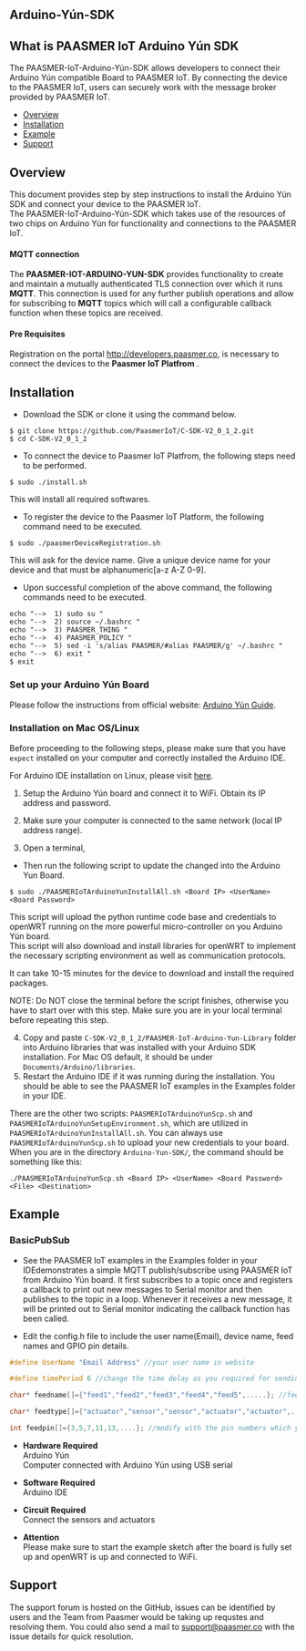 ## Arduino-Yún-SDK

## What is PAASMER IoT Arduino Yún SDK

The PAASMER-IoT-Arduino-Yún-SDK allows developers to connect their Arduino Yún compatible Board to PAASMER IoT. By connecting the device to the PAASMER IoT, users can securely work with the message broker provided by PAASMER IoT.

* [Overview](#overview)
* [Installation](#installation)
* [Example](#example)
* [Support](#support)

<a name="overview"></a>
## Overview
This document provides step by step instructions to install the Arduino Yún SDK and connect your device to the PAASMER IoT.  
The PAASMER-IoT-Arduino-Yún-SDK which takes use of the resources of two chips on Arduino Yún for functionality and connections to the PAASMER IoT.

#### MQTT connection
The **PAASMER-IOT-ARDUINO-YUN-SDK** provides functionality to create and maintain a mutually authenticated TLS connection over which it runs **MQTT**. This connection is used for any further publish operations and allow for subscribing to **MQTT** topics which will call a configurable callback function when these topics are received.

#### Pre Requisites

Registration on the portal http://developers.paasmer.co, is necessary to connect the devices to the **Paasmer IoT Platfrom** .

<a name="installation"></a>
## Installation

* Download the SDK or clone it using the command below.
```
$ git clone https://github.com/PaasmerIoT/C-SDK-V2_0_1_2.git
$ cd C-SDK-V2_0_1_2
```

* To connect the device to Paasmer IoT Platfrom, the following steps need to be performed.

```
$ sudo ./install.sh
```

This will install all required softwares.
* To register the device to the Paasmer IoT Platform, the following command need to be executed.

```
$ sudo ./paasmerDeviceRegistration.sh
```
This will ask for the device name. Give a unique device name for your device and that must be alphanumeric[a-z A-Z 0-9].

* Upon successful completion of the above command, the following commands need to be executed.
```
echo "-->  1) sudo su "
echo "-->  2) source ~/.bashrc "
echo "-->  3) PAASMER_THING "
echo "-->  4) PAASMER_POLICY "
echo "-->  5) sed -i 's/alias PAASMER/#alias PAASMER/g' ~/.bashrc "
echo "-->  6) exit "
$ exit
```

### Set up your Arduino Yún Board
Please follow the instructions from official website: [Arduino Yún Guide](https://www.arduino.cc/en/Guide/ArduinoYun).

### Installation on Mac OS/Linux
Before proceeding to the following steps, please make sure that you have `expect` installed on your computer and correctly installed the Arduino IDE.  

For Arduino IDE installation on Linux, please visit [here](http://playground.arduino.cc/Linux/All).

1. Setup the Arduino Yún board and connect it to WiFi. Obtain its IP address and password.  
2. Make sure your computer is connected to the same network (local IP address range).  

3. Open a terminal,
* Then run the following script to update the changed into the Arduino Yun Board.

```
$ sudo ./PAASMERIoTArduinoYunInstallAll.sh <Board IP> <UserName> <Board Password>

```

This script will upload the python runtime code base and credentials to openWRT running on the more powerful micro-controller on you Arduino Yún board.  
This script will also download and install libraries for openWRT to implement the necessary scripting environment as well as communication protocols.

  It can take 10-15 minutes for the device to download and install the required packages.  

  NOTE: Do NOT close the terminal before the script finishes, otherwise you have to start over with this step. Make sure you are in your local terminal before repeating this step.  

4. Copy and paste `C-SDK-V2_0_1_2/PAASMER-IoT-Arduino-Yun-Library` folder into Arduino libraries that was installed with your Arduino SDK installation. For Mac OS default, it should be under `Documents/Arduino/libraries`.
5. Restart the Arduino IDE if it was running during the installation. You should be able to see the PAASMER IoT examples in the Examples folder in your IDE.  

There are the other two scripts: `PAASMERIoTArduinoYunScp.sh` and `PAASMERIoTArduinoYunSetupEnvironment.sh`, which are utilized in `PAASMERIoTArduinoYunInstallAll.sh`. You can always use `PAASMERIoTArduinoYunScp.sh` to upload your new credentials to your board. When you are in the directory `Arduino-Yun-SDK/`, the command should be something like this:  

    ./PAASMERIoTArduinoYunScp.sh <Board IP> <UserName> <Board Password> <File> <Destination>

<a name="example"></a>
## Example

### BasicPubSub
* See the PAASMER IoT examples in the Examples folder in your IDEdemonstrates a simple MQTT publish/subscribe using PAASMER IoT from Arduino Yún board. It first subscribes to a topic once and registers a callback to print out new messages to Serial monitor and then publishes to the topic in a loop. Whenever it receives a new message, it will be printed out to Serial monitor indicating the callback function has been called.

* Edit the config.h file to include the user name(Email), device name, feed names and GPIO pin details.

```c
#define UserName "Email Address" //your user name in website

#define timePeriod 6 //change the time delay as you required for sending actuator values to paasmer cloud

char* feedname[]={"feed1","feed2","feed3","feed4","feed5",.....}; //feed names you use in the website

char* feedtype[]={"actuator","sensor","sensor","actuator","actuator",.....}; //modify with the type of feeds i.e., actuator or sensor

int feedpin[]={3,5,7,11,13,....}; //modify with the pin numbers which you connected devices (actuator or sensor)
```

* **Hardware Required**  
Arduino Yún  
Computer connected with Arduino Yún using USB serial

* **Software Required**  
Arduino IDE

* **Circuit Required**  
Connect the sensors and actuators

* **Attention**  
Please make sure to start the example sketch after the board is fully set up and openWRT is up and connected to WiFi.

<a name="support"></a>
## Support
The support forum is hosted on the GitHub, issues can be identified by users and the Team from Paasmer would be taking up requstes and resolving them. You could also send a mail to support@paasmer.co with the issue details for quick resolution.
